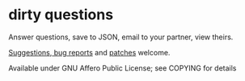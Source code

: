 dirty questions
==============

Answer questions, save to JSON, email to your partner, view theirs.

[Suggestions, bug reports][issue] and [patches][pull] welcome.

[issue]: https://github.com/fsckfscksleep/dirtyquestions/issues/new
[pull]: https://github.com/fsckfscksleep/dirtyquestions/compare

Available under GNU Affero Public License; see COPYING for details
